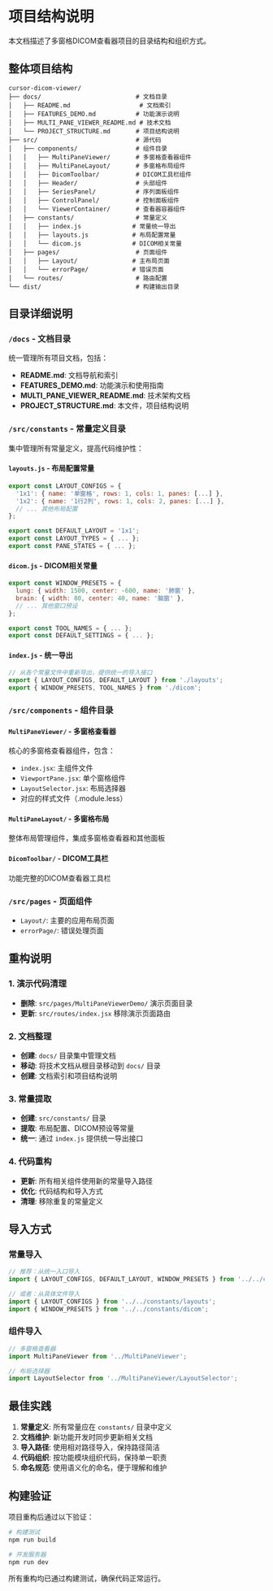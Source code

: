 # 项目结构说明

本文档描述了多窗格DICOM查看器项目的目录结构和组织方式。

## 整体项目结构

```
cursor-dicom-viewer/
├── docs/                          # 文档目录
│   ├── README.md                   # 文档索引
│   ├── FEATURES_DEMO.md           # 功能演示说明
│   ├── MULTI_PANE_VIEWER_README.md # 技术文档
│   └── PROJECT_STRUCTURE.md       # 项目结构说明
├── src/                           # 源代码
│   ├── components/                # 组件目录
│   │   ├── MultiPaneViewer/       # 多窗格查看器组件
│   │   ├── MultiPaneLayout/       # 多窗格布局组件
│   │   ├── DicomToolbar/          # DICOM工具栏组件
│   │   ├── Header/                # 头部组件
│   │   ├── SeriesPanel/           # 序列面板组件
│   │   ├── ControlPanel/          # 控制面板组件
│   │   └── ViewerContainer/       # 查看器容器组件
│   ├── constants/                 # 常量定义
│   │   ├── index.js              # 常量统一导出
│   │   ├── layouts.js            # 布局配置常量
│   │   └── dicom.js              # DICOM相关常量
│   ├── pages/                     # 页面组件
│   │   ├── Layout/               # 主布局页面
│   │   └── errorPage/            # 错误页面
│   └── routes/                    # 路由配置
└── dist/                          # 构建输出目录
```

## 目录详细说明

### `/docs` - 文档目录

统一管理所有项目文档，包括：

- **README.md**: 文档导航和索引
- **FEATURES_DEMO.md**: 功能演示和使用指南
- **MULTI_PANE_VIEWER_README.md**: 技术架构文档
- **PROJECT_STRUCTURE.md**: 本文件，项目结构说明

### `/src/constants` - 常量定义目录

集中管理所有常量定义，提高代码维护性：

#### `layouts.js` - 布局配置常量

```javascript
export const LAYOUT_CONFIGS = {
  '1x1': { name: '单窗格', rows: 1, cols: 1, panes: [...] },
  '1x2': { name: '1行2列', rows: 1, cols: 2, panes: [...] },
  // ... 其他布局配置
};

export const DEFAULT_LAYOUT = '1x1';
export const LAYOUT_TYPES = { ... };
export const PANE_STATES = { ... };
```

#### `dicom.js` - DICOM相关常量

```javascript
export const WINDOW_PRESETS = {
  lung: { width: 1500, center: -600, name: '肺窗' },
  brain: { width: 80, center: 40, name: '脑窗' },
  // ... 其他窗口预设
};

export const TOOL_NAMES = { ... };
export const DEFAULT_SETTINGS = { ... };
```

#### `index.js` - 统一导出

```javascript
// 从各个常量文件中重新导出，提供统一的导入接口
export { LAYOUT_CONFIGS, DEFAULT_LAYOUT } from './layouts';
export { WINDOW_PRESETS, TOOL_NAMES } from './dicom';
```

### `/src/components` - 组件目录

#### `MultiPaneViewer/` - 多窗格查看器

核心的多窗格查看器组件，包含：

- `index.jsx`: 主组件文件
- `ViewportPane.jsx`: 单个窗格组件
- `LayoutSelector.jsx`: 布局选择器
- 对应的样式文件（.module.less）

#### `MultiPaneLayout/` - 多窗格布局

整体布局管理组件，集成多窗格查看器和其他面板

#### `DicomToolbar/` - DICOM工具栏

功能完整的DICOM查看器工具栏

### `/src/pages` - 页面组件

- `Layout/`: 主要的应用布局页面
- `errorPage/`: 错误处理页面

## 重构说明

### 1. 演示代码清理

- **删除**: `src/pages/MultiPaneViewerDemo/` 演示页面目录
- **更新**: `src/routes/index.jsx` 移除演示页面路由

### 2. 文档整理

- **创建**: `docs/` 目录集中管理文档
- **移动**: 将技术文档从根目录移动到 `docs/` 目录
- **创建**: 文档索引和项目结构说明

### 3. 常量提取

- **创建**: `src/constants/` 目录
- **提取**: 布局配置、DICOM预设等常量
- **统一**: 通过 `index.js` 提供统一导出接口

### 4. 代码重构

- **更新**: 所有相关组件使用新的常量导入路径
- **优化**: 代码结构和导入方式
- **清理**: 移除重复的常量定义

## 导入方式

### 常量导入

```javascript
// 推荐：从统一入口导入
import { LAYOUT_CONFIGS, DEFAULT_LAYOUT, WINDOW_PRESETS } from '../../constants';

// 或者：从具体文件导入
import { LAYOUT_CONFIGS } from '../../constants/layouts';
import { WINDOW_PRESETS } from '../../constants/dicom';
```

### 组件导入

```javascript
// 多窗格查看器
import MultiPaneViewer from '../MultiPaneViewer';

// 布局选择器
import LayoutSelector from '../MultiPaneViewer/LayoutSelector';
```

## 最佳实践

1. **常量定义**: 所有常量应在 `constants/` 目录中定义
2. **文档维护**: 新功能开发时同步更新相关文档
3. **导入路径**: 使用相对路径导入，保持路径简洁
4. **代码组织**: 按功能模块组织代码，保持单一职责
5. **命名规范**: 使用语义化的命名，便于理解和维护

## 构建验证

项目重构后通过以下验证：

```bash
# 构建测试
npm run build

# 开发服务器
npm run dev
```

所有重构均已通过构建测试，确保代码正常运行。
